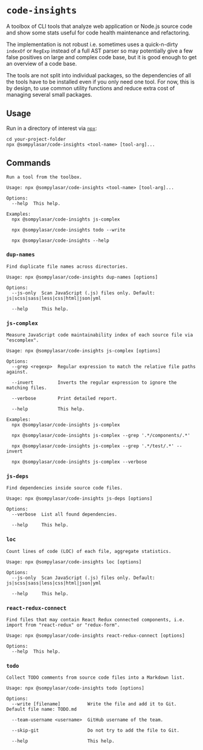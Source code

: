 # `code-insights`

A toolbox of CLI tools that analyze web application or Node.js source code and show some stats useful for code health maintenance and refactoring.

The implementation is not robust i.e. sometimes uses a quick-n-dirty `indexOf` or `RegExp` instead of a full AST parser so may potentially give a few false positives on large and complex code base, but it is good enough to get an overview of a code base.

The tools are not split into individual packages, so the dependencies of all the tools have to be installed even if you only need one tool. For now, this is by design, to use common utility functions and reduce extra cost of managing several small packages.

## Usage

Run in a directory of interest via [`npx`](https://www.npmjs.com/package/npx):

```
cd your-project-folder
npx @sompylasar/code-insights <tool-name> [tool-arg]...
```

## Commands

```
Run a tool from the toolbox.

Usage: npx @sompylasar/code-insights <tool-name> [tool-arg]...

Options:
  --help  This help.

Examples:
  npx @sompylasar/code-insights js-complex

  npx @sompylasar/code-insights todo --write

  npx @sompylasar/code-insights --help

```

### `dup-names`

```
Find duplicate file names across directories.

Usage: npx @sompylasar/code-insights dup-names [options]

Options:
  --js-only  Scan JavaScript (.js) files only. Default: js|scss|sass|less|css|html|json|yml

  --help     This help.

```

### `js-complex`

```
Measure JavaScript code maintainability index of each source file via "escomplex".

Usage: npx @sompylasar/code-insights js-complex [options]

Options:
  --grep <regexp>  Regular expression to match the relative file paths against.

  --invert         Inverts the regular expression to ignore the matching files.

  --verbose        Print detailed report.

  --help           This help.

Examples:
  npx @sompylasar/code-insights js-complex

  npx @sompylasar/code-insights js-complex --grep '.*/components/.*'

  npx @sompylasar/code-insights js-complex --grep '.*/test/.*' --invert

  npx @sompylasar/code-insights js-complex --verbose

```

### `js-deps`

```
Find dependencies inside source code files.

Usage: npx @sompylasar/code-insights js-deps [options]

Options:
  --verbose  List all found dependencies.

  --help     This help.

```

### `loc`

```
Count lines of code (LOC) of each file, aggregate statistics.

Usage: npx @sompylasar/code-insights loc [options]

Options:
  --js-only  Scan JavaScript (.js) files only. Default: js|scss|sass|less|css|html|json|yml

  --help     This help.

```

### `react-redux-connect`

```
Find files that may contain React Redux connected components, i.e. import from "react-redux" or "redux-form".

Usage: npx @sompylasar/code-insights react-redux-connect [options]

Options:
  --help  This help.

```

### `todo`

```
Collect TODO comments from source code files into a Markdown list.

Usage: npx @sompylasar/code-insights todo [options]

Options:
  --write [filename]          Write the file and add it to Git. Default file name: TODO.md

  --team-username <username>  GitHub username of the team.

  --skip-git                  Do not try to add the file to Git.

  --help                      This help.

```
